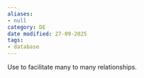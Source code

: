 ```yaml
---
aliases:
- null
category: DE
date modified: 27-09-2025
tags:
- database
---
```

Use to facilitate many to many relationships.